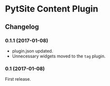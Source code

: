 # PytSite Content Plugin

## Changelog

### 0.1.1 (2017-01-08)
- plugin.json updated.
- Unnecessary widgets moved to the `tag` plugin.

### 0.1 (2017-01-08)
First release.
